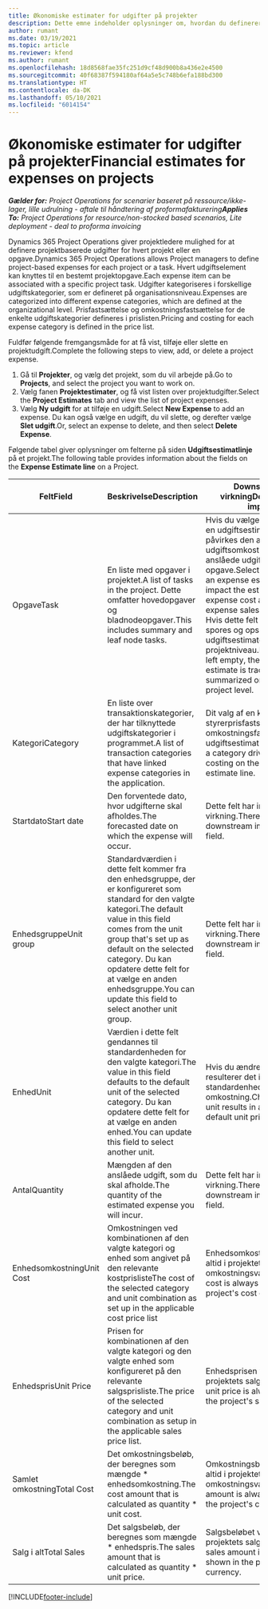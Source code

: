 ```yaml
---
title: Økonomiske estimater for udgifter på projekter
description: Dette emne indeholder oplysninger om, hvordan du definerer eller estimerer projektbaserede udgifter.
author: rumant
ms.date: 03/19/2021
ms.topic: article
ms.reviewer: kfend
ms.author: rumant
ms.openlocfilehash: 18d8568fae35fc251d9cf48d900b8a436e2e4500
ms.sourcegitcommit: 40f68387f594180af64a5e5c748b6efa188bd300
ms.translationtype: HT
ms.contentlocale: da-DK
ms.lasthandoff: 05/10/2021
ms.locfileid: "6014154"
---
```

# <a name="financial-estimates-for-expenses-on-projects"></a><span data-ttu-id="33475-103">Økonomiske estimater for udgifter på projekter</span><span class="sxs-lookup"><span data-stu-id="33475-103">Financial estimates for expenses on projects</span></span>
<span data-ttu-id="33475-104">_**Gælder for:** Project Operations for scenarier baseret på ressource/ikke-lager, lille udrulning - aftale til håndtering af proformafakturering_</span><span class="sxs-lookup"><span data-stu-id="33475-104">_**Applies To:** Project Operations for resource/non-stocked based scenarios, Lite deployment - deal to proforma invoicing_</span></span>

<span data-ttu-id="33475-105">Dynamics 365 Project Operations giver projektledere mulighed for at definere projektbaserede udgifter for hvert projekt eller en opgave.</span><span class="sxs-lookup"><span data-stu-id="33475-105">Dynamics 365 Project Operations allows Project managers to define project-based expenses for each project or a task.</span></span> <span data-ttu-id="33475-106">Hvert udgiftselement kan knyttes til en bestemt projektopgave.</span><span class="sxs-lookup"><span data-stu-id="33475-106">Each expense item can be associated with a specific project task.</span></span> <span data-ttu-id="33475-107">Udgifter kategoriseres i forskellige udgiftskategorier, som er defineret på organisationsniveau.</span><span class="sxs-lookup"><span data-stu-id="33475-107">Expenses are categorized into different expense categories, which are defined at the organizational level.</span></span> <span data-ttu-id="33475-108">Prisfastsættelse og omkostningsfastsættelse for de enkelte udgiftskategorier defineres i prislisten.</span><span class="sxs-lookup"><span data-stu-id="33475-108">Pricing and costing for each expense category is defined in the price list.</span></span> 

<span data-ttu-id="33475-109">Fuldfør følgende fremgangsmåde for at få vist, tilføje eller slette en projektudgift.</span><span class="sxs-lookup"><span data-stu-id="33475-109">Complete the following steps to view, add, or delete a project expense.</span></span>

1. <span data-ttu-id="33475-110">Gå til **Projekter**, og vælg det projekt, som du vil arbejde på.</span><span class="sxs-lookup"><span data-stu-id="33475-110">Go to **Projects**, and select the project you want to work on.</span></span>
2. <span data-ttu-id="33475-111">Vælg fanen **Projektestimater**, og få vist listen over projektudgifter.</span><span class="sxs-lookup"><span data-stu-id="33475-111">Select the **Project Estimates** tab and view the list of project expenses.</span></span>
3. <span data-ttu-id="33475-112">Vælg **Ny udgift** for at tilføje en udgift.</span><span class="sxs-lookup"><span data-stu-id="33475-112">Select **New Expense** to add an expense.</span></span> <span data-ttu-id="33475-113">Du kan også vælge en udgift, du vil slette, og derefter vælge **Slet udgift**.</span><span class="sxs-lookup"><span data-stu-id="33475-113">Or, select an expense to delete, and then select **Delete Expense**.</span></span>

<span data-ttu-id="33475-114">Følgende tabel giver oplysninger om felterne på siden **Udgiftsestimatlinje** på et projekt.</span><span class="sxs-lookup"><span data-stu-id="33475-114">The following table provides information about the fields on the **Expense Estimate line** on a Project.</span></span> 

| <span data-ttu-id="33475-115">**Felt**</span><span class="sxs-lookup"><span data-stu-id="33475-115">**Field**</span></span> | <span data-ttu-id="33475-116">**Beskrivelse**</span><span class="sxs-lookup"><span data-stu-id="33475-116">**Description**</span></span> | <span data-ttu-id="33475-117">**Downstream-virkning**</span><span class="sxs-lookup"><span data-stu-id="33475-117">**Downstream impact**</span></span> |
| --- | --- | --- |
| <span data-ttu-id="33475-118">Opgave</span><span class="sxs-lookup"><span data-stu-id="33475-118">Task</span></span> | <span data-ttu-id="33475-119">En liste med opgaver i projektet.</span><span class="sxs-lookup"><span data-stu-id="33475-119">A list of tasks in the project.</span></span> <span data-ttu-id="33475-120">Dette omfatter hovedopgaver og bladnodeopgaver.</span><span class="sxs-lookup"><span data-stu-id="33475-120">This includes summary and leaf node tasks.</span></span> | <span data-ttu-id="33475-121">Hvis du vælger en opgave til en udgiftsestimatlinje, påvirkes den anslåede udgiftsomkostning og det anslåede udgiftssalg for en opgave.</span><span class="sxs-lookup"><span data-stu-id="33475-121">Selecting a task for an expense estimate line will impact the estimated expense cost and estimated expense sales for a task.</span></span> <span data-ttu-id="33475-122">Hvis dette felt ikke udfyldes, spores og opsummeres udgiftsestimatet kun på projektniveau.</span><span class="sxs-lookup"><span data-stu-id="33475-122">If this field is left empty, the expense estimate is tracked and summarized only at the project level.</span></span> |
| <span data-ttu-id="33475-123">Kategori</span><span class="sxs-lookup"><span data-stu-id="33475-123">Category</span></span> | <span data-ttu-id="33475-124">En liste over transaktionskategorier, der har tilknyttede udgiftskategorier i programmet.</span><span class="sxs-lookup"><span data-stu-id="33475-124">A list of transaction categories that have linked expense categories in the application.</span></span> | <span data-ttu-id="33475-125">Dit valg af en kategori styrerprisfastsættelse og omkostningsfastsættelse på udgiftsestimatlinjen.</span><span class="sxs-lookup"><span data-stu-id="33475-125">Selecting a category drives pricing and costing on the expense estimate line.</span></span> |
| <span data-ttu-id="33475-126">Startdato</span><span class="sxs-lookup"><span data-stu-id="33475-126">Start date</span></span> | <span data-ttu-id="33475-127">Den forventede dato, hvor udgifterne skal afholdes.</span><span class="sxs-lookup"><span data-stu-id="33475-127">The forecasted date on which the expense will occur.</span></span> | <span data-ttu-id="33475-128">Dette felt har ingen afledt virkning.</span><span class="sxs-lookup"><span data-stu-id="33475-128">There is no downstream impact for this field.</span></span> |
| <span data-ttu-id="33475-129">Enhedsgruppe</span><span class="sxs-lookup"><span data-stu-id="33475-129">Unit group</span></span> | <span data-ttu-id="33475-130">Standardværdien i dette felt kommer fra den enhedsgruppe, der er konfigureret som standard for den valgte kategori.</span><span class="sxs-lookup"><span data-stu-id="33475-130">The default value in this field comes from the unit group that's set up as default on the selected category.</span></span> <span data-ttu-id="33475-131">Du kan opdatere dette felt for at vælge en anden enhedsgruppe.</span><span class="sxs-lookup"><span data-stu-id="33475-131">You can update this field to select another unit group.</span></span> | <span data-ttu-id="33475-132">Dette felt har ingen afledt virkning.</span><span class="sxs-lookup"><span data-stu-id="33475-132">There is no downstream impact for this field.</span></span> |
| <span data-ttu-id="33475-133">Enhed</span><span class="sxs-lookup"><span data-stu-id="33475-133">Unit</span></span> | <span data-ttu-id="33475-134">Værdien i dette felt gendannes til standardenheden for den valgte kategori.</span><span class="sxs-lookup"><span data-stu-id="33475-134">The value in this field defaults to the default unit of the selected category.</span></span> <span data-ttu-id="33475-135">Du kan opdatere dette felt for at vælge en anden enhed.</span><span class="sxs-lookup"><span data-stu-id="33475-135">You can update this field to select another unit.</span></span> | <span data-ttu-id="33475-136">Hvis du ændrer enheden, resulterer det i en anden standardenhedspris og -omkostning.</span><span class="sxs-lookup"><span data-stu-id="33475-136">Changing the unit results in a different default unit price and cost.</span></span> |
| <span data-ttu-id="33475-137">Antal</span><span class="sxs-lookup"><span data-stu-id="33475-137">Quantity</span></span> | <span data-ttu-id="33475-138">Mængden af den anslåede udgift, som du skal afholde.</span><span class="sxs-lookup"><span data-stu-id="33475-138">The quantity of the estimated expense you will incur.</span></span> | <span data-ttu-id="33475-139">Dette felt har ingen afledt virkning.</span><span class="sxs-lookup"><span data-stu-id="33475-139">There is no downstream impact for this field.</span></span> |
| <span data-ttu-id="33475-140">Enhedsomkostning</span><span class="sxs-lookup"><span data-stu-id="33475-140">Unit Cost</span></span> | <span data-ttu-id="33475-141">Omkostningen ved kombinationen af den valgte kategori og enhed som angivet på den relevante kostprisliste</span><span class="sxs-lookup"><span data-stu-id="33475-141">The cost of the selected category and unit combination as set up in the applicable cost price list</span></span> | <span data-ttu-id="33475-142">Enhedsomkostningen vises altid i projektets omkostningsvaluta.</span><span class="sxs-lookup"><span data-stu-id="33475-142">The unit cost is always shown in the project's cost currency.</span></span> |
| <span data-ttu-id="33475-143">Enhedspris</span><span class="sxs-lookup"><span data-stu-id="33475-143">Unit Price</span></span> | <span data-ttu-id="33475-144">Prisen for kombinationen af den valgte kategori og den valgte enhed som konfigureret på den relevante salgsprisliste.</span><span class="sxs-lookup"><span data-stu-id="33475-144">The price of the selected category and unit combination as setup in the applicable sales price list.</span></span> | <span data-ttu-id="33475-145">Enhedsprisen vises altid i projektets salgsvaluta.</span><span class="sxs-lookup"><span data-stu-id="33475-145">The unit price is always shown in the project's sales currency.</span></span> |
| <span data-ttu-id="33475-146">Samlet omkostning</span><span class="sxs-lookup"><span data-stu-id="33475-146">Total Cost</span></span> | <span data-ttu-id="33475-147">Det omkostningsbeløb, der beregnes som mængde \* enhedsomkostning.</span><span class="sxs-lookup"><span data-stu-id="33475-147">The cost amount that is calculated as quantity \* unit cost.</span></span>| <span data-ttu-id="33475-148">Omkostningsbeløbet vises altid i projektets omkostningsvaluta.</span><span class="sxs-lookup"><span data-stu-id="33475-148">The cost amount is always shown in the project's cost currency.</span></span> |
| <span data-ttu-id="33475-149">Salg i alt</span><span class="sxs-lookup"><span data-stu-id="33475-149">Total Sales</span></span> | <span data-ttu-id="33475-150">Det salgsbeløb, der beregnes som mængde \* enhedspris.</span><span class="sxs-lookup"><span data-stu-id="33475-150">The sales amount that is calculated as quantity \* unit price.</span></span> | <span data-ttu-id="33475-151">Salgsbeløbet vises altid i projektets salgsvaluta.</span><span class="sxs-lookup"><span data-stu-id="33475-151">The sales amount is always shown in the project's sales currency.</span></span> |


[!INCLUDE[footer-include](../includes/footer-banner.md)]
